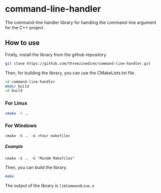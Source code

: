 # command-line-handler
The command-line handler library for handling the command-line argument for the C++ project.


## How to use

Firstly, install the library from the github repository.

```bash
git clone https://github.com/threezinedine/command-line-handler.git
```

Then, for building the library, you can use the CMakeLists.txt file.

```bash
cd command-line-handler
mkdir build
cd build
```

### For Linux

```bash
cmake -S ..
```

### For Windows

```commandline
cmake -S .. -G <Your makefile>
```

##### Example

```commandline
cmake -S .. -G "MinGW Makefiles"
```

Then, you can build the library.

```bash
make
```

The output of the library is `libCommandLine.a`